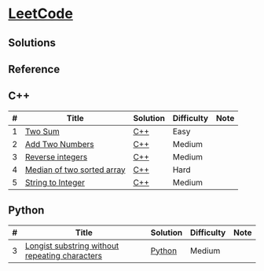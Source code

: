 # [LeetCode](https://leetcode.com/problemset/all/)



## Solutions


## Reference


## C++
|  #  | Title           |  Solution           |  Difficulty    | Note| 
|-----|---------------- | --------------- | --------------- |-----|
1 | [Two Sum](https://leetcode.com/problems/two-sum/description/) | [C++](./C++/two-sum.cpp) | Easy         |||
2 | [Add Two Numbers](https://leetcode.com/problems/add-two-numbers/) | [C++](./C++/add-two-numbers.cc) | Medium         |||
3 | [Reverse integers](https://leetcode.com/problems/reverse-integer/) | [C++](./C++/reverse-integers.cc) | Medium         |||
4 | [Median of two sorted array](https://leetcode.com/problems/median-of-two-sorted-arrays/) | [C++](./C++/medianOfTwoSortedArray.cc) | Hard         |||
5 | [String to Integer](https://leetcode.com/problems/string-to-integer-atoi/) | [C++](./C++/stringToInt.cc) | Medium

## Python
|  #  | Title           |  Solution           |  Difficulty    | Note| 
|-----|---------------- | --------------- | --------------- |-----|
3 | [Longist substring without repeating characters](https://leetcode.com/problems/longest-substring-without-repeating-characters/description/) | [Python](./Python/long_substring_without_rep_char.py) | Medium


